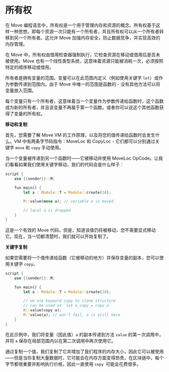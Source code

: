 # 所有权

在 Move 编程语言中，所有权是一个用于管理内存和资源的概念。所有权基于这样一种思想，即每个资源一次只能有一个所有者，并且所有权可以从一个所有者转移到另一个所有者。这允许 Move 加强内存安全，防止数据竞争，并实现高效的内存管理。

在 Move 中，所有权由借用检查器强制执行，它检查资源在移动或借用后是否未被使用。Move 也有一个线性类型系统，这意味着资源只能被消耗一次，必须按照特定的顺序移动或借用。

所有者是拥有变量的范围。变量可以在此范围内定义（例如使用关键字 `let`）或作为参数传递到范围内。由于 Move 中唯一的范围是函数的 - 没有其他方法可以将变量放入范围。

每个变量只有一个所有者，这意味着当一个变量作为参数传递给函数时，这个函数成为新的所有者，并且该变量不再属于第一个函数。或者你可以说这个其他函数获得了变量的所有权。

**移动和复制**

首先，您需要了解 Move VM 的工作原理，以及将您的值传递给函数时会发生什么。VM 中有两条字节码指令：MoveLoc 和 CopyLoc - 它们都可以分别通过关键字 `move` 和 `copy` 手动使用。

当一个变量被传递到另一个函数时——它被移动并使用 MoveLoc OpCode。让我们看看如果我们使用关键字移动，我们的代码会是什么样子：

<!-- # Ownership -->

<!-- In the Move programming language, ownership is a concept that is used to manage memory and resources. Ownership is based on the idea that each resource can only have one owner at a time, and ownership can be transferred from one owner to another. This allows Move to enforce memory safety, prevent data races, and enable efficient memory management. -->

<!-- In Move, ownership is enforced by the borrow checker, which checks that a resource is not used after it has been moved or borrowed. Move also has a linear type system, which means that resources can only be consumed once and must be moved or borrowed in a specific order. -->

<!-- Owner is a scope which _owns_ a variable. Variables either can be defined in this scope (e.g. with keyword `let`) or be passed into the scope as arguments. Since the only scope in Move is function's - there are no other ways to put variables into scope. -->

<!-- Each variable has only one owner, which means that when a variable is passed into function as argument, this function becomes the _new owner_, and the variable is no longer _owned_ by the first function. Or you may say that this other function _takes ownership_ of the variable. -->

<!-- **Move and Copy** -->

<!-- First, you need to understand how Move VM works, and what happens when you pass your value into a function. There are two bytecode instructions in VM: _MoveLoc_ and _CopyLoc_ - both of them can be manually used with keywords `move` and `copy` respectively. -->

<!-- When a variable is being passed into another function - it's being _moved_ and _MoveLoc_ OpCode is used. Let's see how our code would look if we've used keyword `move`: -->

```rust
script {
    use {{sender}}::M;

    fun main() {
        let a : Module::T = Module::create(10);

        M::value(move a); // variable a is moved

        // local a is dropped
    }
}

```

这是一个有效的 Move 代码，但是，知道该值仍将被移动，您不需要显式移动它。现在，当一切都清楚时，我们就可以开始复制了。

**关键字复制**

如果您需要将一个值传递给函数（它被移动的地方）并保存变量的副本，您可以使用关键字 `copy`。

<!-- This is a valid Move code, however, knowing that value will still be moved you don't need to explicitly _move_ it. Now when it's clear we can get to _copy_.

**Keyword copy**

If you need to pass a value to the function (where it's being moved) and save a copy of your variable, you can use keyword `copy`. -->

```rust
script {
    use {{sender}}::M;

    fun main() {
        let a : Module::T = Module::create(10);

        // we use keyword copy to clone structure
        // can be used as `let a_copy = copy a`
        M::value(copy a);
        M::value(a); // won't fail, a is still here
    }
}
```

<!-- In this example we've passed a _copy_ of a variable (hence value) `a` into the first call of the method `value` and saved `a` in local scope to use it again in a second call.

By copying a value we've duplicated it and increased the memory size of our program, so it can be used - but when you copy huge data it may become pricey in terms of memory. In blockchains every byte counts and affects the price of execution, so using `copy` all the time may cost you a lot. -->

在此示例中，我们将变量（因此值）`a` 的副本传递到方法 `value` 的第一次调用中，并将 `a` 保存在局部范围内以在第二次调用中再次使用它。

通过复制一个值，我们复制了它并增加了我们程序的内存大小，因此它可以被使用——但是当你复制大量数据时，它可能会在内存方面变得昂贵。在区块链中，每个字节都很重要并影响执行价格，因此一直使用 `copy `可能会花费很多。
